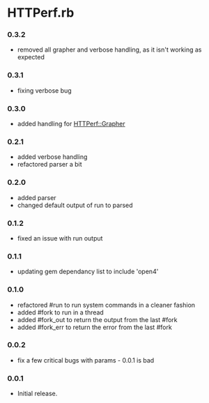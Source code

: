 HTTPerf.rb
==========

### 0.3.2

* removed all grapher and verbose handling, as it isn't working as expected

### 0.3.1

* fixing verbose bug

### 0.3.0

* added handling for [HTTPerf::Grapher](http://github.com/rubyops/httperfrb-grapher)

### 0.2.1 

* added verbose handling
* refactored parser a bit

### 0.2.0

* added parser
* changed default output of run to parsed

### 0.1.2

* fixed an issue with run output

### 0.1.1

* updating gem dependancy list to include 'open4'

### 0.1.0

* refactored #run to run system commands in a cleaner fashion
* added #fork to run in a thread
* added #fork_out to return the output from the last #fork
* added #fork_err to return the error from the last #fork


### 0.0.2

* fix a few critical bugs with params - 0.0.1 is bad


### 0.0.1

* Initial release.

